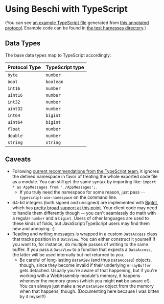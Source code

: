 # Using Beschi with TypeScript

(You can see [an example TypeScript file](../generated_examples/typescript_example.ts) generated from [this annotated protocol](../../test/_protocols/annotated.toml). Example code can be found in [the test harnesses directory](../../test/_harnesses/typescript/).) 


## Data Types

The base data types map to TypeScript accordingly: 

| Protocol Type | TypeScript type |
|---------------|-----------------|
| `byte`        | `number`        |
| `bool`        | `boolean`       |
| `int16`       | `number`        |
| `uint16`      | `number`        |
| `int32`       | `number`        |
| `uint32`      | `number`        |
| `int64`       | `bigint`        |
| `uint64`      | `bigint`        |
| `float`       | `number`        |
| `double`      | `number`        |
| `string`      | `string`        |


## Caveats

* Following [current recommendations from the TypeScript team](https://www.typescriptlang.org/docs/handbook/namespaces-and-modules.html), it ignores the defined namespace in favor of treating the whole exported code file as a module. You can still get the same syntax by importing like: `import * as AppMessages from './AppMessages';`. 
    * If you truly need the namespace for some reason, just pass `--typescript-use-namespace` on the command line.
* 64-bit integers (both signed and unsigned) are implemented with [BigInt](https://developer.mozilla.org/en-US/docs/Web/JavaScript/Reference/Global_Objects/BigInt), which has [pretty broad support at this point](https://caniuse.com/?search=bigint). Your client code may need to handle them differently though -- you can't seamlessly do math with a regular `number` and a `bigint`. Users of other languages are used to these kinds of folds, but JavaScript/TypeScript users may find them new and annoying. :) 
* Reading and writing messages is wrapped in a custom `DataAccess` class that tracks position in a `DataView`. You can either construct it yourself if you want to, for instance, do multiple passes of writing to the same buffer. If you pass a `DataView` to a function that expects a `DataAccess`, the latter will be used internally but not returned to you. 
    * Be careful of long-lasting `DataView` (and thus `DataAccess`) objects, though, since they become invalid if their underlying `ArrayBuffer` gets detached. Usually you're aware of that happening, but if you're working with a WebAssembly module's memory, it happens whenever the memory grows (which you might **not** be aware of). You can always just make a new `DataView` object from the memory when that happens, though. (Documenting here because I was bitten by it myself!)

